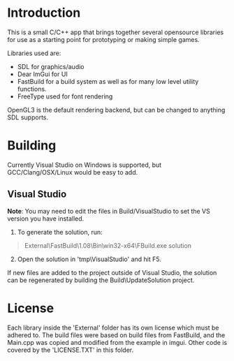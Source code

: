 # Introduction

This is a small C/C++ app that brings together several opensource libraries for use as a starting point for prototyping or making simple games.

Libraries used are:
* SDL for graphics/audio
* Dear ImGui for UI
* FastBuild for a build system as well as for many low level utility functions.
* FreeType used for font rendering

OpenGL3 is the default rendering backend, but can be changed to anything SDL supports.

# Building

Currently Visual Studio on Windows is supported, but GCC/Clang/OSX/Linux would be easy to add.

## Visual Studio

**Note**: You may need to edit the files in Build/VisualStudio to set the VS version you have installed.

1. To generate the solution, run:
> External\FastBuild\1.08\Bin\win32-x64\FBuild.exe solution
2. Open the solution in 'tmp\VisualStudio' and hit F5.

If new files are added to the project outside of Visual Studio, the solution can be regenerated by building the Build\UpdateSolution project.

# License

Each library inside the 'External' folder has its own license which must be adhered to.
The build files were based on build files from FastBuild, and the Main.cpp was copied and modified from the example in imgui.
Other code is covered by the 'LICENSE.TXT' in this folder.
